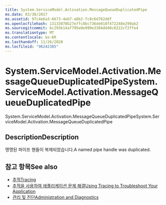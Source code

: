 ```yaml
---
title: System.ServiceModel.Activation.MessageQueueDuplicatedPipe
ms.date: 03/30/2017
ms.assetid: 97c4e6a3-6673-4eb7-a8b2-fc8c6d782ddf
ms.openlocfilehash: 13133070b27e7fc8bc736de018f472248e299ab2
ms.sourcegitcommit: bc293b14af795e0e999e3304dd40c0222cf2ffe4
ms.translationtype: MT
ms.contentlocale: ko-KR
ms.lasthandoff: 11/26/2020
ms.locfileid: "96242385"
---
```

# <a name="systemservicemodelactivationmessagequeueduplicatedpipe"></a><span data-ttu-id="31b14-102">System.ServiceModel.Activation.MessageQueueDuplicatedPipe</span><span class="sxs-lookup"><span data-stu-id="31b14-102">System.ServiceModel.Activation.MessageQueueDuplicatedPipe</span></span>

<span data-ttu-id="31b14-103">System.ServiceModel.Activation.MessageQueueDuplicatedPipe</span><span class="sxs-lookup"><span data-stu-id="31b14-103">System.ServiceModel.Activation.MessageQueueDuplicatedPipe</span></span>  
  
## <a name="description"></a><span data-ttu-id="31b14-104">Description</span><span class="sxs-lookup"><span data-stu-id="31b14-104">Description</span></span>  

 <span data-ttu-id="31b14-105">명명된 파이프 핸들이 복제되었습니다.</span><span class="sxs-lookup"><span data-stu-id="31b14-105">A named pipe handle was duplicated.</span></span>  
  
## <a name="see-also"></a><span data-ttu-id="31b14-106">참고 항목</span><span class="sxs-lookup"><span data-stu-id="31b14-106">See also</span></span>

- [<span data-ttu-id="31b14-107">추적</span><span class="sxs-lookup"><span data-stu-id="31b14-107">Tracing</span></span>](index.md)
- [<span data-ttu-id="31b14-108">추적을 사용하여 애플리케이션 문제 해결</span><span class="sxs-lookup"><span data-stu-id="31b14-108">Using Tracing to Troubleshoot Your Application</span></span>](using-tracing-to-troubleshoot-your-application.md)
- [<span data-ttu-id="31b14-109">관리 및 진단</span><span class="sxs-lookup"><span data-stu-id="31b14-109">Administration and Diagnostics</span></span>](../index.md)
